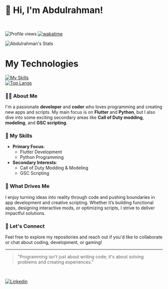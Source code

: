 # 👋 Hi, I'm Abdulrahman!
<br>

![Profile views](https://komarev.com/ghpvc/?username=3bdulra7manAmir)
[![wakatime](https://wakatime.com/badge/user/018ef128-539c-43d7-818a-ec6c74c4b831.svg)](https://wakatime.com/@018ef128-539c-43d7-818a-ec6c74c4b831)
<br>

![Abdulrahman's Stats](https://github-readme-stats.vercel.app/api?username=3bdulra7manAmir&theme=github_dark&show_icons=true&hide_border=true&count_private=true)
<br>

# My Technologies
[![My Skills](https://skillicons.dev/icons?i=flutter,dart,firebase,python,java,androidstudio,cpp)](https://skillicons.dev)
<br>
[![Top Langs](https://github-readme-stats.vercel.app/api/top-langs/?username=3bdulra7manamir&theme=github_dark&layout=compact)](https://github.com/3bdulra7manAmir)


### 🧑‍💻 About Me
I'm a passionate **developer** and **coder** who loves programming and creating new apps and scripts. My main focus is on **Flutter** and **Python**, but I also dive into some exciting secondary areas like **Call of Duty modding**, **modeling**, and **GSC scripting**.

### 🔧 My Skills
- **Primary Focus**: 
  - Flutter Development
  - Python Programming
- **Secondary Interests**:
  - Call of Duty Modding & Modeling
  - GSC Scripting

### 🌟 What Drives Me
I enjoy turning ideas into reality through code and pushing boundaries in app development and creative scripting. Whether it’s building functional apps, designing interactive mods, or optimizing scripts, I strive to deliver impactful solutions.

### 💬 Let's Connect
Feel free to explore my repositories and reach out if you'd like to collaborate or chat about coding, development, or gaming!

---
> "Programming isn't just about writing code; it's about solving problems and creating experiences."
<br>

[![Linkedin](https://skillicons.dev/icons?i=linkedin)](https://www.linkedin.com/in/3bdulra7manamir)
&nbsp;
